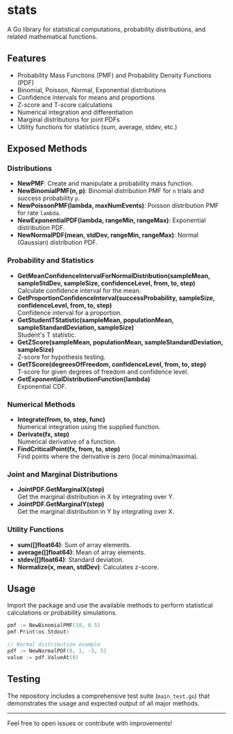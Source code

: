 # stats

A Go library for statistical computations, probability distributions, and related mathematical functions.

## Features

- Probability Mass Functions (PMF) and Probability Density Functions (PDF)
- Binomial, Poisson, Normal, Exponential distributions
- Confidence intervals for means and proportions
- Z-score and T-score calculations
- Numerical integration and differentiation
- Marginal distributions for joint PDFs
- Utility functions for statistics (sum, average, stdev, etc.)

## Exposed Methods

### Distributions

- **NewPMF**: Create and manipulate a probability mass function.
- **NewBinomialPMF(n, p)**: Binomial distribution PMF for `n` trials and success probability `p`.
- **NewPoissonPMF(lambda, maxNumEvents)**: Poisson distribution PMF for rate `lambda`.
- **NewExponentialPDF(lambda, rangeMin, rangeMax)**: Exponential distribution PDF.
- **NewNormalPDF(mean, stdDev, rangeMin, rangeMax)**: Normal (Gaussian) distribution PDF.

### Probability and Statistics

- **GetMeanConfidenceIntervalForNormalDistribution(sampleMean, sampleStdDev, sampleSize, confidenceLevel, from, to, step)**  
  Calculate confidence interval for the mean.
- **GetProportionConfidenceInterval(successProbability, sampleSize, confidenceLevel, from, to, step)**  
  Confidence interval for a proportion.
- **GetStudentTStatistic(sampleMean, populationMean, sampleStandardDeviation, sampleSize)**  
  Student's T statistic.
- **GetZScore(sampleMean, populationMean, sampleStandardDeviation, sampleSize)**  
  Z-score for hypothesis testing.
- **GetTScore(degreesOfFreedom, confidenceLevel, from, to, step)**  
  T-score for given degrees of freedom and confidence level.
- **GetExponentialDistributionFunction(lambda)**  
  Exponential CDF.

### Numerical Methods

- **Integrate(from, to, step, func)**  
  Numerical integration using the supplied function.
- **Derivate(fx, step)**  
  Numerical derivative of a function.
- **FindCriticalPoint(fx, from, to, step)**  
  Find points where the derivative is zero (local minima/maxima).

### Joint and Marginal Distributions

- **JointPDF.GetMarginalX(step)**  
  Get the marginal distribution in X by integrating over Y.
- **JointPDF.GetMarginalY(step)**  
  Get the marginal distribution in Y by integrating over X.

### Utility Functions

- **sum([]float64)**: Sum of array elements.
- **average([]float64)**: Mean of array elements.
- **stdev([]float64)**: Standard deviation.
- **Normalize(x, mean, stdDev)**: Calculates z-score.

## Usage

Import the package and use the available methods to perform statistical calculations or probability simulations.

```go
pmf := NewBinomialPMF(10, 0.5)
pmf.Print(os.Stdout)

// Normal distribution example
pdf := NewNormalPDF(0, 1, -5, 5)
value := pdf.ValueAt(0)
```

## Testing

The repository includes a comprehensive test suite (`main_test.go`) that demonstrates the usage and expected output of all major methods.

---

Feel free to open issues or contribute with improvements!
